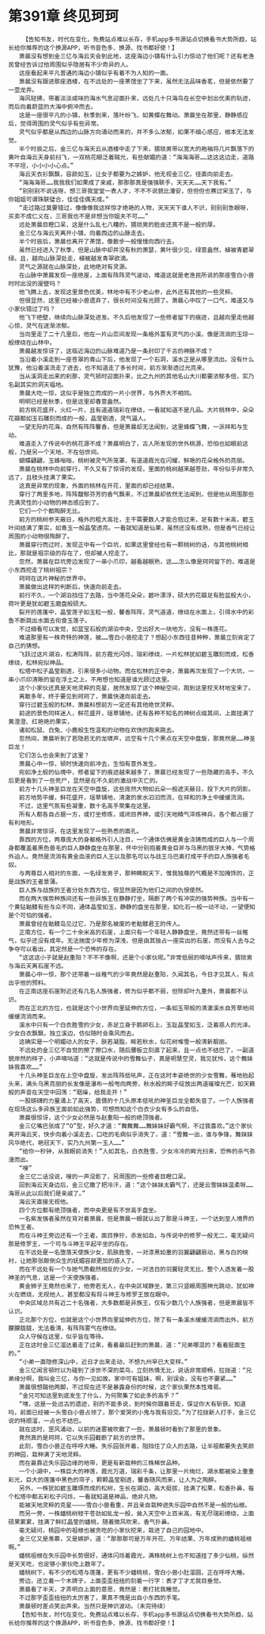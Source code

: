 # 第391章 终见珂珂
        【告知书友，时代在变化，免费站点难以长存，手机app多书源站点切换看书大势所趋，站长给你推荐的这个换源APP，听书音色多、换源、找书都好使！】
       萧晨没有想到金三亿与海云天会到此地，这座海边小镇有什么引力惊动了他们呢？还有老渔民曾经告诉过他周围似乎隐居有不少奇异的人。
       这座看起来平凡普通的海边小镇似乎有着不为人知的一面。
       萧晨没有跟进那座酒楼，在不远处的一座茶馆坐了下来，虽然无法品味香茗，但是依然要了一壶龙井。
       海风轻拂，带着淡淡咸味的海水气息迎面扑来，远处几十只海鸟在长空中划出优美的轨迹，而后向着蔚蓝的大海中俯冲而去。
       这是一座很平凡的小镇，秋季到来，落叶纷飞，如黄蝶在舞动。萧晨坐在那里，静静感应后，觉得周围的灵气似乎有些异常。
       灵气似乎都是从西边的山脉方向涌动而来的，并不多么浓郁，如果不细心感应，根本无法发觉。
       半个时辰之后，金三亿与海天云从酒楼中走了下来，猥琐男带以宽大的袍袖将几片飘落下的黄叶自海云天身前扫飞，一双桃花眼泛着贼光，有些献媚的道：“海海海哥……这这这边走，道路不平坦，小小小小心点。”
       海云天衣衫飘飘，容颜如玉，让女子都要为之嫉妒，他无视金三亿，径直向前走去。
       “海海海哥……我我我们如果成了亲戚，那那那真是强强联手，天天天……天下我有。”
       “别别别不说话呀，想三哥我堂堂一表人才，不不不说貌比潘安，但但但也赛过宋玉了，与你姐姐可谓珠联璧合，佳佳佳偶天成。”
       “走过路过莫要错过，像像像我这样惊才绝艳的人物，天天天下谁人不识，别别别急眼呀，买卖不成仁义在，三哥我也不是非想当你姐夫不可……”
       远处萧晨目瞪口呆，这是什么乱七八糟的，猥琐男的脸皮还真不是一般的厚。
       金三亿与海云天离开小镇，向着西边的山脉走去。
       半个时辰后，萧晨也离开了茶馆，像散步一般慢慢向西行去。
       虽然已经进入了秋季，但是山脉中却并没有秋的萧瑟，黄叶很少见，绿意盎然，植被青碧翠绿。且，越向山脉深处走，植被越发青翠欲滴。
       灵气之源就在山脉深处，此地绝对有灵源。
       在山脉中萧晨发现一座绝崖，上面有阵阵灵气波动，难道这就是老渔民所说的那座雪白小兽时时出没的崖壁吗？
       他飞腾上去，发现这里景色优美，林地中有不少老山参，此外还有其他的一些灵粹。
       但很显然，这里已经被小兽遗弃了，很长时间没有光顾了。萧晨心中叹了一口气，难道又与小家伙错过了吗？
       他飞下绝壁，继续向山脉深处进发。不久后他发现了一些修者留下的痕迹，且越向里走他越心惊，灵气在逐渐浓郁。
       当向里走了二十几里后，他在一片山峦间发现一条格外富有灵气的小溪，像是流淌的玉琼一般缭绕在山林中。
       萧晨越发惊讶了，这临近海边的山脉难道乃是一条封印了千古的神脉不成？
       当沿着小溪走到一座苍翠的青山下后，他发现了一个石洞，溪水正是从哪里流出。没有什么犹豫，他沿着溪流走了进去，也不知道走了多长时间，前方渐渐透过光亮来。
       当从溪洞走出来的刹那，灵气顿时迎面扑来，比之九州的其他名山大川都要浓郁多倍，实乃名副其实的洞天福地。
       萧晨大吃一惊，这似乎是独立而成的一片小世界，与外界大不相同。
       明明已经是秋季，但是这里却春意盎然。
       前方桃花盛开，火红一片，且有道道瑞彩在缭绕，一看就知道不是凡品。大片桃林中，朵朵花瓣都如玉石雕刻而成的一般，晶莹剔透，灵气逼人。
       一望无际的花海，自然有阵阵馨香，但是萧晨却无法闻到，这里蜂蝶飞舞，一派祥和与生动。
       难道走入了传说中的桃花源不成？萧晨明白了，古人所发现的世外桃源，恐怕也如眼前这般，乃是另一个天地，不在俗世间。
       蝴蝶翩翩，玉蜂嗡嗡，桃树被灵气所笼罩，有道道霞光在闪耀，鲜艳的花朵格外的亮丽。
       萧晨在桃林中向前穿行，不久又有了惊讶的发现，里面的桃树越来越苍劲，年份似乎非常久远了，且枝头挂满了果实。
       这真是异常的现象，外面的桃林在开花，里面的却已经结果。
       穿行了两里多地，阵阵馥郁芬芳的香气飘来，不过萧晨却依然无法闻到，但是他从周围那些充满灵性的小动物的神态感应到了。
       它们一个个都陶醉无比。
       前方的桃树参天蔽日，格外的粗大高壮，主干需要数人才能合抱过来，足有数十米高，碧玉叶间结满了果实，如青玉一般晶莹透亮。一看就知道是仙果，虽然还没有成熟，但是香气已经让周围的小动物很陶醉了。
       萧晨穿行而过时，发现正中有一个巨坑，如果这里曾经也有一颗桃树的话，与其他桃树相比，那就是祖宗级的存在了，但却被人挖走了。
       忽然，萧晨在巨坑旁边发现了一串小爪印，越看越眼熟，这……怎么像是珂珂留下的，难道是小东西挖走了桃树祖宗？
       珂珂在这片神秘的世界中。
       萧晨做出这样的判断后，快速向前走去。
       前行不久，一个湖泊挡住了去路，当中莲花朵朵，碧叶漂浮，硕大的花瓣足有脸盆般大小，荷叶更是犹如碧玉磨盘般硕大。
       裂开的莲蓬中，晶莹莲子如玉粒一般，馨香阵阵，灵气道道，缭绕在水面上，引得水中的彩鱼不断跳出水面去衔食玉莲子。
       不过细看可以发觉，如蓝宝石般的湖泊中央，空出好大一块地方，没有一株莲花。
       难道那里有一株奇特的神莲，被……雪白小兽挖走了？想起小东西往昔种种，萧晨立刻肯定了自己的猜想。
       飞跃过这片湖泊，松涛阵阵，前方霞光闪烁，瑞彩缭绕，一片松林犹如碧玉雕刻而成，松香缭绕，松林宛似神品。
       松塔中松子晶莹剔透，引来很多小动物。而在松林的正中央，萧晨再次发现了一个大坑，一串小爪印清晰的留在浮土之上，不用想也知道是谁光顾过这里。
       这个小家伙还真是天地灵粹的克星，居然发现了这个神秘空间，跑到这里挖天材地宝来了。
       离散多年，终于要见到珂珂了，萧晨快速向前走去。
       穿行过碧玉般的松林，萧晨料想前方一定还有其他绝世灵粹。
       前途的景色同样迷人，鲜花盛开，瑶草铺地，还有各种不知名的神树点缀其间，上面挂满了黄澄澄、红艳艳的果实，
       诸如松鼠、白兔、小鹿般生性温和的动物在欢快的跑来跳去。
       忽然间，萧晨听到了若隐若无的龙啸声，远空有十几个黑点在天空中盘旋，那竟然是……神圣巨龙！
       它们怎么也会来到了这里？
       萧晨心中一惊，顿时快速向前冲去，生怕有意外发生。
       宛如净土般的仙境中，修者留下的痕迹越来越多了，萧晨已经发现了一些隐藏的高手。不久后更是看到了一些死尸，显然是在不久前的激战中灭亡的。
       前方十几头神圣巨龙在天空中盘旋，这些庞然大物如云朵一般遮天蔽日，投下大片的阴影。
       前方地势平缓，鲜花盛开，瑶草铺地，清澈的泉水汩汩而流，在祥和的净土中缓缓流淌。
       不过，这里气氛有些凝重，数十名高手聚集在这里。
       所有人都各自占据一方，或打坐修炼，或闭目养神，或引天地精气淬炼神兵，各个都占据了有利地形。
       萧晨非常惊讶，在这里发现了一些熟悉的面孔。
       靠西的方位，两尊庞大的身躯格外引人注目，一个通体仿佛是黄金浇铸而成的巨人与一个周身都覆盖着黑色兽毛的巨人静静盘坐在那里，怀中分别抱着黄金巨斧与乌黑的狼牙大棒，气势格外迫人。竟然是流淌有黄金血液的巨人王以及那名可以与战王马巴奥打成平手的巨人族强者毛奴。
       与两尊巨人相对的东面，一名绿发男子，那种睥睨天下，惟我独尊的气概是不加掩饰的，正是战族的王者景蒲。
       巨人族与战族的王者分处东西方位，很显然是因为他们之间的仇恨使然。
       而在两大强势种族间还有一些异族王在静静打坐，隔断了两个有冲突的强势种族。当中有一个黄钻骷髅有些与众不同，通体晶莹如玉，静静的盘坐在那里，如化石一般一动不动，一望便知是个可怕的强者。
       萧晨曾经在骷髅岛见过它，乃是那名被废的老骷髅君王的传人。
       正南方位，有一个二十余米高的石崖，上面只有一个年轻人静静盘坐，竟然还带有一丝稚气，似乎还没有成年。无法揣度少年修为深浅，但是由其独占一座突出的石崖，而没有人去与之争夺可以看出，其定然是一个恐怖的存在。
       “这这这小子就是赵重阳？不不不像啊，还是个小家伙呢。”非常低弱的嘀咕声传来，猥琐男与海云天离石崖不远。
       萧晨心中一惊，那个还带着一丝稚气的少年竟然是赵重阳，久闻其名，今日才见其人，有点出乎他的预料。
       在正南这座石崖附近还有几名人族强者，修为似乎都不弱，但除却叶九重外，萧晨都不认识。
       而在正北的方位，也就是这个小世界向里延伸的方位，一条如玉带般的清澈溪水自芳草地间缓缓流淌而来。
       溪水中只有一个白衣胜雪的少女，赤足立身于鹅卵石上，玉趾晶莹如玉，泛着惑人的光泽。少女白衣飘飘，独立溪边，仿似随时会乘风而去。
       这确实是一个明媚动人的女子，肤若凝脂，眸若秋水，似花树堆雪一般清新靓丽。
       不远处的金三亿不自觉的擦了擦口水，随后腰板立刻直了起来，且一点也不结巴了，一副道貌岸然的样子，小声嘀咕道：“这就是传说中的雪舞仙子，真是明慧空灵，我见犹怜，这个舞妹妹我喜欢……”
       十几头神圣巨龙在上空中盘旋，发出阵阵低吼声，正在这时丰姿绝世的少女雪舞，蓦地抬起头来，满头乌黑亮丽的长发像是瀑布一般甩向两旁，秋水般的眸子绽放出两道璀璨光芒，如天籁般的声音在天空中回荡：“聒噪，给我走开！”
       一股磅礴的力量涌上了高天，震慑的十几头原本低吼的神圣巨龙全都失音了。一个人族强者在现场这么多异族王面前如此强势，可想而知这个白衣少女有多么的自信。
       萧晨很惊讶，这个少女必然是与赵重阳一般的绝顶强者。
       金三亿嘴巴张成了“O”型，好久才道：“舞舞舞……舞妹妹好霸气啊，不过我喜欢。”这个家伙离开海云天，快步向着小溪走去，口吃的毛病似乎消失了，道：“雪舞一出，谁与争锋，舞妹妹风华绝代，艳冠天下，实乃九州第一玉人……”
       “给你一秒钟，从我眼前消失！”人如其名，白衣胜雪，少女冷冷的眸光扫来，恐怖的杀气弥漫而出。
       “嗖”
       金三亿二话没说，嗖的一声没影了，另周围的一些修者目瞪口呆。
       回到海云天身边后，金三亿撒了把冷汗，道：“这个妹妹太霸气了，还是云雪妹妹温柔呀……海哥从此以后我们是亲戚了。”
       海云天直接无视他。
       四个方位都有绝顶强者，而中央更是有不世高手盘坐。
       一名紫发强者虽然在背对着萧晨，但是萧晨一眼就认出了那是斗神王，一个达到至人境界的恐怖王者。
       而在斗神王旁边还有一个王者，面目狰狞，赤发如血，与传说中的修罗一般无二，毫无疑问那是修罗王，一个可与斗神王平起平坐的存在。
       在不远处是一名堕落天使族少女，肌肤胜雪，一对漆黑如墨的羽翼翩翩扇动，黑与白的映衬，让她那张颠倒众生的妩媚容颜更加的惑人了。
       而在不远处有一个与她气质截然相反的少女，一对洁白的羽翼轻灵无比，整个人透发着一股神圣的气息，这是一个天使族强者。
       黄金狮子王竟然也来了，他旁若无人，在中央区域静坐，第三只竖眼周围神光跳动，犹如神火在燃烧，无视他人，甚至都没有将斗神王与修罗王放在眼中。
       中央区域总共有近二十名强者，大多数都是异族王，仅有少数几个人族强者，但是萧晨皆不认识。
       正北那个方位，也就是这个小世界向里延伸的方位，除了有一条溪水缓缓流淌而出外，前方朦朦胧胧，无法看清，有阵阵雾气在缭绕。
       众人守候在这里，似乎皆在等待。
       正在这时金三亿溜达着走了过来，看着最后赶到的萧晨，道：“兄弟哪混的？看着挺面生的。”
       “小弟一直隐修深山中，近日才出来走动，不想九州早已大变样。”
       金三亿闻言顿时以为碰到了涉世不深的菜鸟，立刻热情无比，说话非常顺畅，拉拢道：“兄弟缘分啊，我叫金三亿，与你一见如故。家中可有姐妹，啊，别误会，没有也不要紧……”
       萧晨很想踹他两脚，不过现在还不是暴露身份的时候，这个家伙果然本性难易。
       “金兄可知这里到底发生了什么，为何聚集了如此多的高手？”
       “嘿，这是一处远古的遗迹，别的不能多说，到时候你跟着哥走，保证你大有斩获。知道吗，前面已经被一头雪白小兽占领了，那个爱哭的小鬼与我有旧交。”为了拉拢新人打手，金三亿说的特顺溜，一点也不结巴。
       就在这时，罡风涌动，以前的迷雾被吹散了一些，萧晨顿时看到了那里的景象。
       竟然真的是珂珂，它以失乐园截断了前方的世界。
       此刻，雪白小兽正在呼呼大睡。失乐园张开着，阻挡住了众人的去路，让半祖都要失去笑颜的神园，栽种满了天地灵粹。
       而在最靠近失乐园边缘的地带，更是有新栽种的三株稀世品种。
       一个小湖中，一株巨大的神莲，霞光万道，瑞彩千条，让那里一片绚烂，湖水都被染上重重彩光，巨大的莲蓬中黑色的帘子，颗颗晶莹剔透，馨香随风而来，让人为之陶醉。
       另外，一株犹如碧玉雕琢而成的松树，生长在湖边，高大挺拔，挂满了松果，松香扑鼻，每个松塔中都五彩松子闪烁，一看就知道是神品，绝非凡物。
       能被天地灵粹的克星————雪白小兽看重，并且亲自栽种进失乐园中自然不是一般的仙根。
       而另一旁，一株蟠桃树枝干苍劲如虬龙一般，耸入天空中上百米高，有无尽瑞彩缭绕，上面硕果累累，挂满了鲜红晶莹的蟠桃，随着微风吹来，香气扑鼻。
       毫无疑问，桃园中的祖根也被贪吃的小家伙挖来，栽进了自己的园地中。
       金三亿又是羡慕，又是嫉妒，道：“那那那可是万年开花、万年结果、万年成熟的蟠桃祖根啊。”
       蟠桃祖根在失乐园中长势很好，通体闪烁着霞光，满株桃树上也不知道挂了多少仙桃，纵然是天天吃，也足够小家伙吃上数年了。
       蟠桃树下，有不少的松塔与莲蓬，更有不少蟠桃核，雪白小兽小肚溜圆，正在呼呼大睡。
       旁边，还立着一个木牌子，上面歪歪扭扭的刻着一行字：表才丁才尤我目垂觉。
       萧晨看了半天，才弄明白上面的意思，竟然是：表打扰我睡觉。
       不过那字歪歪扭扭的太厉害了，果真不愧是出自小东西的手笔。
       萧晨顿时差点笑出声来。当然只是神识波动。（未完待续）
       【告知书友，时代在变化，免费站点难以长存，手机app多书源站点切换看书大势所趋，站长给你推荐的这个换源APP，听书音色多、换源、找书都好使！】